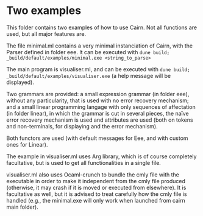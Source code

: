 # Two examples

This folder contains two examples of how to use Cairn.
Not all functions are used, but all major features are.

The file minimal.ml contains a very minimal instanciation of Cairn, with the Parser defined in folder eee. It can be executed with `dune build; _build/default/examples/minimal.exe <string_to_parse>`

The main program is visualiser.ml, and can be executed with `dune build; _build/default/examples/visualiser.exe` (a help message will be displayed).

Two grammars are provided: a small expression grammar (in folder eee), without any particularity, that is used with no error recovery mechanism; and a small linear programming langage with only sequences of affectation (in folder linear), in which the grammar is cut in several pieces, the naïve error recovery mechanism is used and attributes are used (both on tokens and non-terminals, for displaying and the error mechanism).

Both functors are used (with default messages for Eee, and with custom ones for Linear).

The example in visualiser.ml uses Arg library, which is of course completely facultative, but is used to get all functionalities in a single file.

visualiser.ml also uses Ocaml-crunch to bundle the cmly file with the executable in order to make it independent from the cmly file produced (otherwise, it may crash if it is moved or executed from elsewhere). It is facultative as well, but it is advised to treat carefully how the cmly file is handled (e.g., the minimal.exe will only work when launched from cairn main folder).
